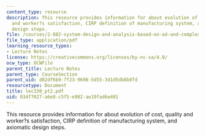```yaml
---
content_type: resource
description: This resource provides information for about evolution of cost, quality
  and worker?s satisfaction, CIRP definition of manufacturing system, and axiomatic
  design steps.
file: /courses/2-882-system-design-and-analysis-based-on-ad-and-complexity-theories-spring-2005/034f7027a6e8c5f5e982ae19fad6e401_lec330_pt2.pdf
file_type: application/pdf
learning_resource_types:
- Lecture Notes
license: https://creativecommons.org/licenses/by-nc-sa/4.0/
ocw_type: OCWFile
parent_title: Lecture Notes
parent_type: CourseSection
parent_uid: d82df6b9-7f23-9698-5d55-3d1d5db8b8fd
resourcetype: Document
title: lec330_pt2.pdf
uid: 034f7027-a6e8-c5f5-e982-ae19fad6e401
---
```

This resource provides information for about evolution of cost, quality and worker?s satisfaction, CIRP definition of manufacturing system, and axiomatic design steps.